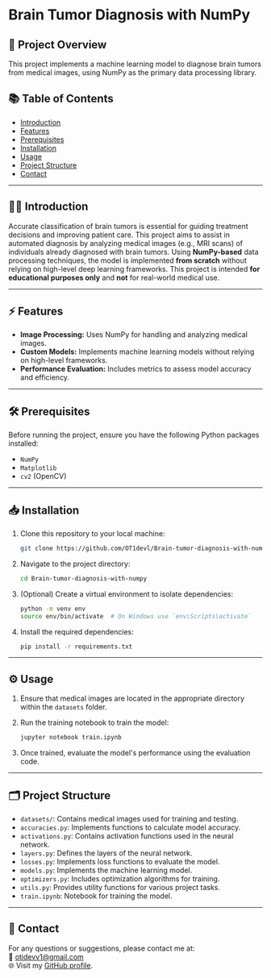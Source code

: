 # Brain Tumor Diagnosis with NumPy

## 🚀 **Project Overview**
This project implements a machine learning model to diagnose brain tumors from medical images, using NumPy as the primary data processing library.

## 📚 **Table of Contents**
- [Introduction](#-introduction)
- [Features](#-features)
- [Prerequisites](#-prerequisites)
- [Installation](#-installation)
- [Usage](#-usage)
- [Project Structure](#-project-structure)
- [Contact](#-contact)

---

## 🧑‍⚕️ **Introduction**  
Accurate classification of brain tumors is essential for guiding treatment decisions and improving patient care. This project aims to assist in automated diagnosis by analyzing medical images (e.g., MRI scans) of individuals already diagnosed with brain tumors. Using **NumPy-based** data processing techniques, the model is implemented **from scratch** without relying on high-level deep learning frameworks. This project is intended **for educational purposes only** and **not** for real-world medical use.

---

## ⚡ **Features**
- **Image Processing:** Uses NumPy for handling and analyzing medical images.
- **Custom Models:** Implements machine learning models without relying on high-level frameworks.
- **Performance Evaluation:** Includes metrics to assess model accuracy and efficiency.

---

## 🛠️ **Prerequisites**
Before running the project, ensure you have the following Python packages installed:

- `NumPy`
- `Matplotlib`
- `cv2` (OpenCV)

---

## 📥 **Installation**

1. Clone this repository to your local machine:

   ```bash
   git clone https://github.com/OT1devl/Brain-tumor-diagnosis-with-numpy.git
   ```

2. Navigate to the project directory:

   ```bash
   cd Brain-tumor-diagnosis-with-numpy
   ```

3. (Optional) Create a virtual environment to isolate dependencies:

   ```bash
   python -m venv env
   source env/bin/activate  # On Windows use `env\Scripts\activate`
   ```

4. Install the required dependencies:

   ```bash
   pip install -r requirements.txt
   ```

---

## ⚙️ **Usage**

1. Ensure that medical images are located in the appropriate directory within the `datasets` folder.
2. Run the training notebook to train the model:

   ```bash
   jupyter notebook train.ipynb
   ```

3. Once trained, evaluate the model's performance using the evaluation code.

---

## 🗂️ **Project Structure**

- `datasets/`: Contains medical images used for training and testing.
- `accuracies.py`: Implements functions to calculate model accuracy.
- `activations.py`: Contains activation functions used in the neural network.
- `layers.py`: Defines the layers of the neural network.
- `losses.py`: Implements loss functions to evaluate the model.
- `models.py`: Implements the machine learning model.
- `optimizers.py`: Includes optimization algorithms for training.
- `utils.py`: Provides utility functions for various project tasks.
- `train.ipynb`: Notebook for training the model.

---

## 📱 **Contact**

For any questions or suggestions, please contact me at:  
📧 [otidevv1@gmail.com](mailto:otidevv1@gmail.com)  
🌐 Visit my [GitHub profile](https://github.com/OT1devl).


